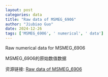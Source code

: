 ```yaml
---
layout: post
categories: data
title: "Raw data of MSMEG_6906"
author: "Jiubiao Guo"
date: 2024-12-26
tags: ['MSMEG_6906', ' numerical', ' data']
---
```


Raw numerical data for MSMEG_6906

MSMEG_6906的原始数值数据

资源链接: [Raw data of MSMEG_6906](https://doi.org/10.57760/sciencedb.18899)
